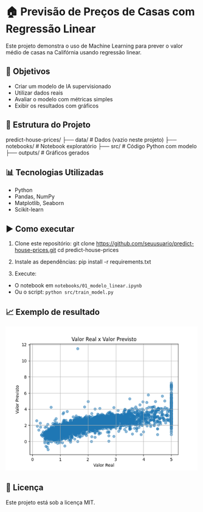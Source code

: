 # 🏠 Previsão de Preços de Casas com Regressão Linear

Este projeto demonstra o uso de Machine Learning para prever o valor médio de casas na Califórnia usando regressão linear.

## 🚀 Objetivos

- Criar um modelo de IA supervisionado
- Utilizar dados reais
- Avaliar o modelo com métricas simples
- Exibir os resultados com gráficos

## 📁 Estrutura do Projeto

predict-house-prices/
├── data/ # Dados (vazio neste projeto)
├── notebooks/ # Notebook exploratório
├── src/ # Código Python com modelo
├── outputs/ # Gráficos gerados


## 📊 Tecnologias Utilizadas

- Python
- Pandas, NumPy
- Matplotlib, Seaborn
- Scikit-learn

## ▶️ Como executar

1. Clone este repositório:
git clone https://github.com/seuusuario/predict-house-prices.git
cd predict-house-prices


2. Instale as dependências:
pip install -r requirements.txt


3. Execute:
- O notebook em `notebooks/01_modelo_linear.ipynb`
- Ou o script: `python src/train_model.py`

## 📈 Exemplo de resultado

![Gráfico](outputs/grafico_resultado.png)

## 📜 Licença

Este projeto está sob a licença MIT.

